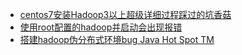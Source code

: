 <!-- docs/_sidebar.md -->
- [centos7安装Hadoop3以上超级详细过程踩过的坑香菇](/大数据/Hadoop/doc/centos7安装Hadoop3以上超级详细过程踩过的坑香菇.md)
- [使用root配置的hadoop并启动会出现报错](/大数据/Hadoop/doc/使用root配置的hadoop并启动会出现报错.md)
- [搭建hadoop伪分布式环境bug Java Hot Spot TM](/大数据/Hadoop/doc/搭建hadoop伪分布式环境bugJavaHotSpotTM.md)

